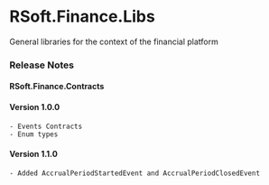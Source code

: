 # RSoft.Finance.Libs

General libraries for the context of the financial platform

### Release Notes

#### **RSoft.Finance.Contracts**

#### Version 1.0.0
	- Events Contracts
	- Enum types

#### Version 1.1.0
	- Added AccrualPeriodStartedEvent and AccrualPeriodClosedEvent